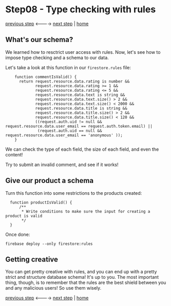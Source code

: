 # Step08 - Type checking with rules

[previous step](Step07.md) <----> [next step](Step09.md) | [home](../README.md)

## What's our schema?

We learned how to resctrict user access with rules.
Now, let's see how to impose type checking and a schema to our data.

Let's take a look at this function in our `firestore.rules` file:

```
    function commentIsValid() {
      return request.resource.data.rating is number &&
             request.resource.data.rating >= 1 &&
             request.resource.data.rating <= 5 &&
             request.resource.data.text is string &&
             request.resource.data.text.size() > 2 &&
             request.resource.data.text.size() < 2000 &&
             request.resource.data.title is string &&
             request.resource.data.title.size() > 2 &&
             request.resource.data.title.size() < 120 &&
             ((request.auth.uid != null && request.resource.data.user_email == request.auth.token.email) ||
              (request.auth.uid == null && request.resource.data.user_email == 'anonymous' ));
    }
```

We can check the type of each field, the size of each field, and even the content!

Try to submit an invalid comment, and see if it works!

## Give our product a schema

Turn this function into some restrictions to the products created:

```
  function productIsValid() {
      /**
       * Write conditions to make sure the input for creating a product is valid
       */
  }
```

Once done:

```
firebase deploy --only firestore:rules
```

## Getting creative

You can get pretty creative with rules, and you can end up with a pretty strict and structure database schema! It's up to you.
The most important thing, though, is to remember that the rules are the best shield between you and any malicious users! So use them wisely.

[previous step](Step07.md) <----> [next step](Step09.md) | [home](../README.md)
